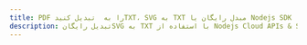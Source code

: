 ---title: PDF را به  تبدیل کنیدTXT، SVG به TXT مبدل رایگان یا Nodejs SDKdescription: تبدیل رایگانSVG به TXT با استفاده از Nodejs Cloud APIs & SDK همچنین اسناد PDF را در Cloud ایجاد، ویرایش و رندر کنید.---